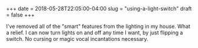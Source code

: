 +++
date = 2018-05-28T22:05:00-04:00
slug = "using-a-light-switch"
draft = false
+++

I've removed all of the "smart" features from the lighting in my house. What a
relief. I can now turn lights on and off any time I want, by just flipping
a switch. No cursing or magic vocal incantations necessary.

